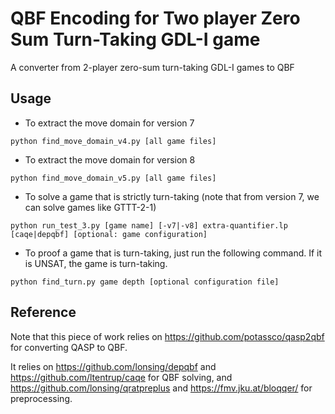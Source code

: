 # QBF Encoding for Two player Zero Sum Turn-Taking GDL-I game
A converter from 2-player zero-sum turn-taking GDL-I games to QBF


## Usage

* To extract the move domain for version 7

```
python find_move_domain_v4.py [all game files] 

```

* To extract the move domain for version 8

```
python find_move_domain_v5.py [all game files] 

```

* To solve a game that is strictly turn-taking (note that from version 7, we can solve games like GTTT-2-1)

```
python run_test_3.py [game name] [-v7|-v8] extra-quantifier.lp [caqe|depqbf] [optional: game configuration]

```

* To proof a game that is turn-taking, just run the following command. If it is UNSAT, the game is turn-taking.

```
python find_turn.py game depth [optional configuration file]

```


## Reference

Note that this piece of work relies on https://github.com/potassco/qasp2qbf for converting QASP to QBF.

It relies on https://github.com/lonsing/depqbf and https://github.com/ltentrup/caqe for QBF solving, and 
https://github.com/lonsing/qratpreplus and https://fmv.jku.at/bloqqer/ for preprocessing.


